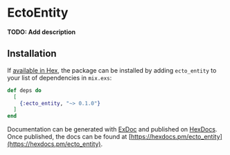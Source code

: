 # EctoEntity

**TODO: Add description**

## Installation

If [available in Hex](https://hex.pm/docs/publish), the package can be installed
by adding `ecto_entity` to your list of dependencies in `mix.exs`:

```elixir
def deps do
  [
    {:ecto_entity, "~> 0.1.0"}
  ]
end
```

Documentation can be generated with [ExDoc](https://github.com/elixir-lang/ex_doc)
and published on [HexDocs](https://hexdocs.pm). Once published, the docs can
be found at [https://hexdocs.pm/ecto_entity](https://hexdocs.pm/ecto_entity).

